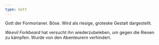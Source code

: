 ```yaml
---
type: Gott
---
```


Gott der Formorianer. Böse. Wird als riesige, groteske Gestalt dargestellt.

*Weevil Forkbeard* hat versucht ihn wiederzubeleben, um gegen die Riesen zu kämpfen.
Wurde von den Abenteurern verhindert.
